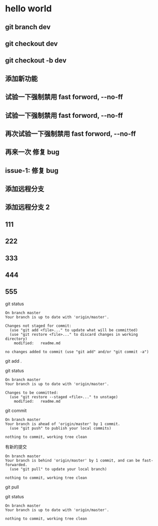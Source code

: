 # hello world

## git branch dev

## git checkout dev

## git checkout -b dev

## 添加新功能

## 试验一下强制禁用 fast forword, --no-ff

## 试验一下强制禁用 fast forword, --no-ff

## 再次试验一下强制禁用 fast forword, --no-ff

## 再来一次 修复 bug

## issue-1: 修复 bug

## 添加远程分支

## 添加远程分支 2

## 111

## 222

## 333

## 444

## 555

git status
```
On branch master
Your branch is up to date with 'origin/master'.

Changes not staged for commit:
  (use "git add <file>..." to update what will be committed)
  (use "git restore <file>..." to discard changes in working directory)
	modified:   readme.md

no changes added to commit (use "git add" and/or "git commit -a")
```

git add .

git status
```
On branch master
Your branch is up to date with 'origin/master'.

Changes to be committed:
  (use "git restore --staged <file>..." to unstage)
	modified:   readme.md
```

git commit
```
On branch master
Your branch is ahead of 'origin/master' by 1 commit.
  (use "git push" to publish your local commits)

nothing to commit, working tree clean
```

有新的提交

```
On branch master
Your branch is behind 'origin/master' by 1 commit, and can be fast-forwarded.
  (use "git pull" to update your local branch)

nothing to commit, working tree clean
```

git pull

git status
```
On branch master
Your branch is up to date with 'origin/master'.

nothing to commit, working tree clean
```